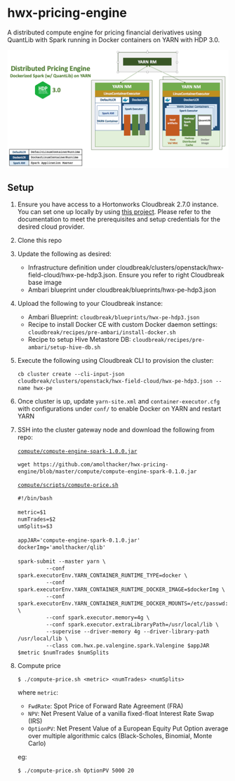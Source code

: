 # hwx-pricing-engine

A distributed compute engine for pricing financial derivatives using QuantLib with Spark running in Docker containers on YARN with HDP 3.0.

![architecture](images/hwxpe-ql-spark-docker-yarn.png)

## Setup

1. Ensure you have access to a Hortonworks Cloudbreak 2.7.0 instance. You can set one up locally by using [this project](https://github.com/amolthacker/hwx-local-cloudbreak). 
Please refer to the documentation to meet the prerequisites and setup credentials for the desired cloud provider. 

2. Clone this repo

3. Update the following as desired:
    * Infrastructure definition under cloudbreak/clusters/openstack/hwx-field-cloud/hwx-pe-hdp3.json. Ensure you refer to right Cloudbreak base image
    * Ambari blueprint under cloudbreak/blueprints/hwx-pe-hdp3.json

4. Upload the following to your Cloudbreak instance:
    * Ambari Blueprint: `cloudbreak/blueprints/hwx-pe-hdp3.json`
    * Recipe to install Docker CE with custom Docker daemon settings: `cloudbreak/recipes/pre-ambari/install-docker.sh`
    * Recipe to setup Hive Metastore DB: `cloudbreak/recipes/pre-ambari/setup-hive-db.sh`

5. Execute the following using Cloudbreak CLI to provision the cluster:
    ```
    cb cluster create --cli-input-json cloudbreak/clusters/openstack/hwx-field-cloud/hwx-pe-hdp3.json --name hwx-pe
    ```

6. Once cluster is up, update `yarn-site.xml` and `container-executor.cfg` with configurations under `conf/` to enable Docker on YARN and restart YARN

7. SSH into the cluster gateway node and download the following from repo:

    [`compute/compute-engine-spark-1.0.0.jar`](https://github.com/amolthacker/hwx-pricing-engine/blob/master/compute/compute-engine-spark-0.1.0.jar)
    ```
    wget https://github.com/amolthacker/hwx-pricing-engine/blob/master/compute/compute-engine-spark-0.1.0.jar
    ```

    [`compute/scripts/compute-price.sh`](https://github.com/amolthacker/hwx-pricing-engine/blob/master/compute/scripts/compute-price.sh)
    ```
    #!/bin/bash

    metric=$1
    numTrades=$2
    umSplits=$3

    appJAR='compute-engine-spark-0.1.0.jar'
    dockerImg='amolthacker/qlib'

    spark-submit --master yarn \
             --conf spark.executorEnv.YARN_CONTAINER_RUNTIME_TYPE=docker \
             --conf spark.executorEnv.YARN_CONTAINER_RUNTIME_DOCKER_IMAGE=$dockerImg \
             --conf spark.executorEnv.YARN_CONTAINER_RUNTIME_DOCKER_MOUNTS=/etc/passwd:/etc/passwd:ro \
             --conf spark.executor.memory=4g \
             --conf spark.executor.extraLibraryPath=/usr/local/lib \
             --supervise --driver-memory 4g --driver-library-path /usr/local/lib \
             --class com.hwx.pe.valengine.spark.Valengine $appJAR $metric $numTrades $numSplits
    ```

8. Compute price
    ```
    $ ./compute-price.sh <metric> <numTrades> <numSplits>
    ```
    where `metric`:
     * `FwdRate`: Spot Price of Forward Rate Agreement (FRA)
     * `NPV`: Net Present Value of a vanilla fixed-float Interest Rate Swap (IRS)
     * `OptionPV`: Net Present Value of a European Equity Put Option average over multiple algorithmic calcs (Black-Scholes, Binomial, Monte Carlo)

    eg:
    ```
    $ ./compute-price.sh OptionPV 5000 20
    ```
    
